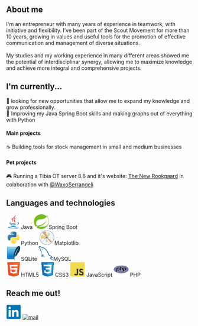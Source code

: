 ## About me
<p>
I'm an entrepreneur with many years of experience in teamwork, with initiative and flexibility. I’ve been part of the Scout Movement for more than 10 years, growing in values and useful tools for the promotion of effective communication and management of diverse situations.
<br><br>
My studies and my working experience in many different areas showed me the potential of interdisciplinar synergy, allowing me to maximize knowledge and achieve more integral and comprehensive projects.
</p>

## I'm currently...
🤔 looking for new opportunities that allow me to expand my knowledge and grow professionally.<br>
🌱 Improving my Java Spring Boot skills and making graphs out of everything with Python<br>
#### Main projects
☕ Building tools for stock management in small and medium businesses<br>
#### Pet projects
🎮 Running a Tibia OT server 8.6 and it's website: [The New Rookgaard](https://thenewrookgaard.com) in colaboration with [@WaxoSerrangeli](https://github.com/WaxoSerrangeli)

## Languages and technologies
<div>
<img src="https://raw.githubusercontent.com/devicons/devicon/master/icons/java/java-original.svg" alt="java" width="40" height="40"/>Java
<img src="https://raw.githubusercontent.com/devicons/devicon/master/icons/spring/spring-original.svg" alt="spring" width="40" height="40"/>Spring Boot
</div>
<div>
<img src="https://raw.githubusercontent.com/devicons/devicon/master/icons/python/python-original.svg" alt="python" width="40" height="40"/>Python
<img src="https://raw.githubusercontent.com/devicons/devicon/master/icons/matplotlib/matplotlib-original.svg" alt="matplotlib" width="40" height="40"/>Matplotlib
</div>
<div>
<img src="https://raw.githubusercontent.com/devicons/devicon/master/icons/sqlite/sqlite-original.svg" alt="sqlite" width="40" height="40"/>SQLite
<img src="https://raw.githubusercontent.com/devicons/devicon/master/icons/mysql/mysql-original.svg" alt="mysql" width="40" height="40"/>MySQL
</div>
<div>
<img src="https://raw.githubusercontent.com/devicons/devicon/master/icons/html5/html5-original.svg" alt="html5" width="40" height="40"/>HTML5
<img src="https://raw.githubusercontent.com/devicons/devicon/master/icons/css3/css3-original.svg" alt="css3" width="40" height="40"/>CSS3
<img src="https://raw.githubusercontent.com/devicons/devicon/master/icons/javascript/javascript-original.svg" alt="javascript" width="40" height="40"/> JavaScript
<img src="https://raw.githubusercontent.com/devicons/devicon/master/icons/php/php-original.svg" alt="PHP" width="40" height="40"/> PHP
</div>

## Reach me out!
<div>
<a href="https://www.linkedin.com/in/simon-bournissen/" target="_blank"><img src="https://raw.githubusercontent.com/devicons/devicon/master/icons/linkedin/linkedin-original.svg" alt="java" width="40" height="40"/></a>
<a href="mailto:monshi.633@gmail.com" target="_blank"><img src="https://upload.wikimedia.org/wikipedia/commons/7/7e/Gmail_icon_%282020%29.svg" alt="mail" width="40" height="40"/></a>
</div>

<!--
**monshi633/monshi633** is a ✨ _special_ ✨ repository because its `README.md` (this file) appears on your GitHub profile.

Here are some ideas to get you started:

- 🔭 I’m currently working on ...
- 🌱 I’m currently learning ...
- 👯 I’m looking to collaborate on ...
- 🤔 I’m looking for help with ...
- 💬 Ask me about ...
- 📫 How to reach me: ...
- 😄 Pronouns: ...
- ⚡ Fun fact: ...
-->
